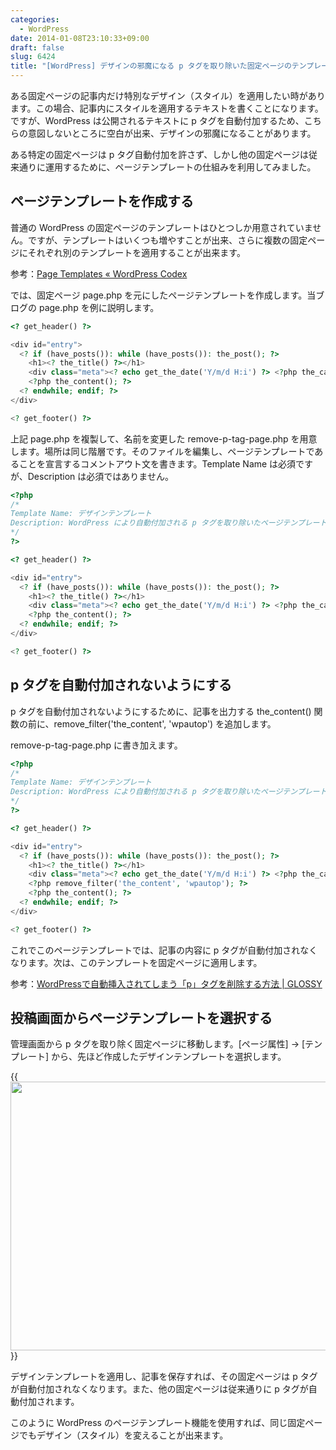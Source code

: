 ```yaml
---
categories:
  - WordPress
date: 2014-01-08T23:10:33+09:00
draft: false
slug: 6424
title: "[WordPress] デザインの邪魔になる p タグを取り除いた固定ページのテンプレートを作る"
---
```


ある固定ページの記事内だけ特別なデザイン（スタイル）を適用したい時があります。この場合、記事内にスタイルを適用するテキストを書くことになります。ですが、WordPress は公開されるテキストに p タグを自動付加するため、こちらの意図しないところに空白が出来、デザインの邪魔になることがあります。

ある特定の固定ページは p タグ自動付加を許さず、しかし他の固定ページは従来通りに運用するために、ページテンプレートの仕組みを利用してみました。

## ページテンプレートを作成する

普通の WordPress の固定ページのテンプレートはひとつしか用意されていません。ですが、テンプレートはいくつも増やすことが出来、さらに複数の固定ページにそれぞれ別のテンプレートを適用することが出来ます。

参考：[Page Templates « WordPress Codex](http://codex.wordpress.org/Page_Templates)

では、固定ページ page.php を元にしたページテンプレートを作成します。当ブログの page.php を例に説明します。

```php
<? get_header() ?>

<div id="entry">
  <? if (have_posts()): while (have_posts()): the_post(); ?>
    <h1><? the_title() ?></h1>
    <div class="meta"><? echo get_the_date('Y/m/d H:i') ?> <?php the_category(' '); ?> <?php the_tags(' '); ?> <?php edit_post_link('編集', ''); ?></div>
    <?php the_content(); ?>
  <? endwhile; endif; ?>
</div>

<? get_footer() ?>
```

上記 page.php を複製して、名前を変更した remove-p-tag-page.php を用意します。場所は同じ階層です。そのファイルを編集し、ページテンプレートであることを宣言するコメントアウト文を書きます。Template Name は必須ですが、Description は必須ではありません。

```php
<?php
/*
Template Name: デザインテンプレート
Description: WordPress により自動付加される p タグを取り除いたページテンプレート
*/
?>

<? get_header() ?>

<div id="entry">
  <? if (have_posts()): while (have_posts()): the_post(); ?>
    <h1><? the_title() ?></h1>
    <div class="meta"><? echo get_the_date('Y/m/d H:i') ?> <?php the_category(' '); ?> <?php the_tags(' '); ?> <?php edit_post_link('編集', ''); ?></div>
    <?php the_content(); ?>
  <? endwhile; endif; ?>
</div>

<? get_footer() ?>
```

## p タグを自動付加されないようにする

p タグを自動付加されないようにするために、記事を出力する the_content() 関数の前に、remove_filter('the_content', 'wpautop') を追加します。

remove-p-tag-page.php に書き加えます。

```php
<?php
/*
Template Name: デザインテンプレート
Description: WordPress により自動付加される p タグを取り除いたページテンプレート
*/
?>

<? get_header() ?>

<div id="entry">
  <? if (have_posts()): while (have_posts()): the_post(); ?>
    <h1><? the_title() ?></h1>
    <div class="meta"><? echo get_the_date('Y/m/d H:i') ?> <?php the_category(' '); ?> <?php the_tags(' '); ?> <?php edit_post_link('編集', ''); ?></div>
    <?php remove_filter('the_content', 'wpautop'); ?>
    <?php the_content(); ?>
  <? endwhile; endif; ?>
</div>

<? get_footer() ?>
```

これでこのページテンプレートでは、記事の内容に p タグが自動付加されなくなります。次は、このテンプレートを固定ページに適用します。

参考：[WordPressで自動挿入されてしまう「p」タグを削除する方法 | GLOSSY](http://www.gl0ssy.net/wordpress-p-delete/)

## 投稿画面からページテンプレートを選択する

管理画面から p タグを取り除く固定ページに移動します。[ページ属性] → [テンプレート] から、先ほど作成したデザインテンプレートを選択します。

{{<img alt="" src="/images/2014/01/6424_1.png" width="640" height="430">}}

デザインテンプレートを適用し、記事を保存すれば、その固定ページは p タグが自動付加されなくなります。また、他の固定ページは従来通りに p タグが自動付加されます。

このように WordPress のページテンプレート機能を使用すれば、同じ固定ページでもデザイン（スタイル）を変えることが出来ます。
